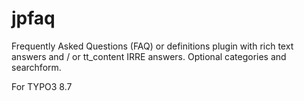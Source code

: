 # jpfaq
Frequently Asked Questions (FAQ) or definitions plugin with rich text answers and / or tt_content IRRE answers. Optional categories and searchform.

For TYPO3 8.7
